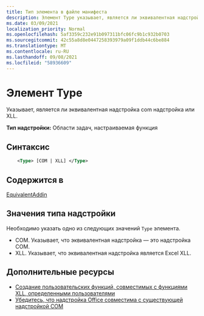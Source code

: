 ```yaml
---
title: Тип элемента в файле манифеста
description: Элемент Type указывает, является ли эквивалентная надстройка com надстройка или XLL.
ms.date: 03/09/2021
localization_priority: Normal
ms.openlocfilehash: 5af3359c232e91b097311bfc06fc9b1c932b0703
ms.sourcegitcommit: 42c55a8d8e0447258393979a09f1ddb44c6be884
ms.translationtype: MT
ms.contentlocale: ru-RU
ms.lasthandoff: 09/08/2021
ms.locfileid: "58936609"
---
```

# <a name="type-element"></a>Элемент Type

Указывает, является ли эквивалентная надстройка com надстройка или XLL.

**Тип надстройки:** Области задач, настраиваемая функция

## <a name="syntax"></a>Синтаксис

```XML
    <Type> [COM | XLL] </Type>  
```

## <a name="contained-in"></a>Содержится в

[EquivalentAddin](equivalentaddin.md)

## <a name="add-in-type-values"></a>Значения типа надстройки

Необходимо указать одно из следующих значений `Type` элемента.

- COM. Указывает, что эквивалентная надстройка — это надстройка COM.
- XLL. Указывает, что эквивалентная надстройка является Excel XLL.

## <a name="see-also"></a>Дополнительные ресурсы

- [Создание пользовательских функций, совместимых с функциями XLL, определенными пользователями](../../excel/make-custom-functions-compatible-with-xll-udf.md)
- [Убедитесь, что надстройка Office совместима с существующей надстройкой COM](../../develop/make-office-add-in-compatible-with-existing-com-add-in.md)